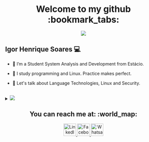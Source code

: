 <h1 align="center"> Welcome to my github :bookmark_tabs: </h1>

<p align="center">
 <img src="https://github-readme-stats.vercel.app/api?username=igorsoares&show_icons=true&theme=radical"/>
</p>


## Igor Henrique Soares 💻

* 🔭 I’m a Student System Analysis and Development from Estácio.
 
* :brain: I study programming and Linux. Practice makes perfect.
* 💬 Let's talk about Language Technologies, Linux and Security.
<br>
<details>
  <summary> <a href="https://www.github.com/igorsoares"><img src="https://img.shields.io/badge/-Click to know more about me-b03544?style=for-the-badge"/></a></summary>
  <br>
 <p> I like to play games 🎮 sometimes on weekend, and in my spare time i like to study some topics (Linux, C#, Programming at all..) and read some books. Actually i'm studying to make test "Linux essentials", and soon LPIC1(and who knows a LPIC2 in the future). I've some interesting in C# , shell scripts and other languages...: </p>
 <ul>
  <li> <a href="https://github.com/igorsoares/iCrypto"> iCrypto:</a> A software to encrypt and decrypt data; </li>
  <li> Chamados digitais - Prefeitura Municipal de Araçatuba: In development;</li>
  <li> <a href="https://github.com/igorsoares/GLPI-Automate" > GLPI Automate </a> - Script on shellscript to download and install GLPI on RedHat based Linux.</li>
 </ul>
</details>

<h2 align="center"> You can reach me at: :world_map:</h2>

<p align="center">
 <a href="https://www.linkedin.com/in/%C3%ADgor-soares-7696731a2/"> <img src="https://www.vectorlogo.zone/logos/linkedin/linkedin-icon.svg" alt="LinkedIn" width=40px height=40px> 
</a> 
 <a href="https://www.facebook.com/igorsuculha"> <img src="https://www.vectorlogo.zone/logos/facebook/facebook-icon.svg" alt="Facebook" width=40px height=40px> </a>
 <a href="https://api.whatsapp.com/send/?phone=5518981689040&text=Ola%2C+Igor%21&app_absent=0&lang=pt_br"> <img src="https://www.vectorlogo.zone/logos/whatsapp/whatsapp-icon.svg" alt="Whatsapp" width=40px height=40px>


</p>
 
